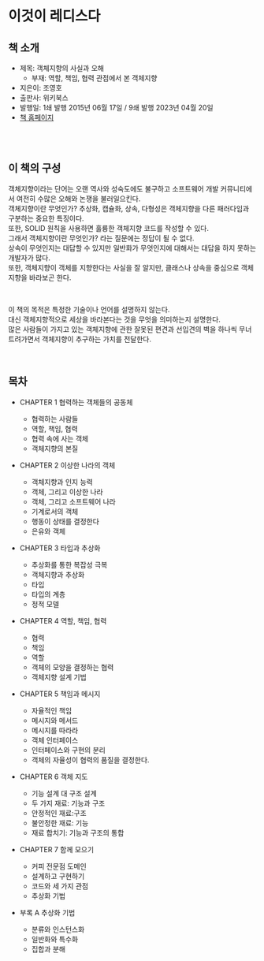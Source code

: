 # 이것이 레디스다

## 책 소개

 - 제목: 객체지향의 사실과 오해
     - 부재: 역할, 책임, 협력 관점에서 본 객체지향
 - 지은이: 조영호
 - 출판사: 위키북스
 - 발행일: 1쇄 발행 2015년 06월 17일 / 9쇄 발행 2023년 04월 20일
 - [책 홈페이지](http://wikibook.co.kr/object-orientation)

<br/>

<br/>

## 이 책의 구성

객체지향이라는 단어는 오랜 역사와 성숙도에도 불구하고 소프트웨어 개발 커뮤니티에서 여전히 수많은 오해와 논쟁을 불러일으킨다.  
객체지향이란 무엇인가? 추상화, 캡슐화, 상속, 다형성은 객체지향을 다른 패러다임과 구분하는 중요한 특징이다.  
또한, SOLID 원칙을 사용하면 훌륭한 객체지향 코드를 작성할 수 있다.  
그래서 객체지향이란 무엇인가? 라는 질문에는 정답이 될 수 없다.  
상속이 무엇인지는 대답할 수 있지만 일반화가 무엇인지에 대해서는 대답을 하지 못하는 개발자가 많다.  
또한, 객체지향이 객체를 지향한다는 사실을 잘 알지만, 클래스나 상속을 중심으로 객체지향을 바라보곤 한다.  

<br/>

이 책의 목적은 특정한 기술이나 언어를 설명하지 않는다.  
대신 객체지향적으로 세상을 바라본다는 것을 무엇을 의미하는지 설명한다.  
많은 사람들이 가지고 있는 객체지향에 관한 잘못된 편견과 선입견의 벽을 하나씩 무너트려가면서 객체지향이 추구하는 가치를 전달한다.

<br/>

## 목차

 - CHAPTER 1 협력하는 객체들의 공동체
    - 협력하는 사람들
    - 역할, 책임, 협력
    - 협력 속에 사는 객체
    - 객체지향의 본질
 - CHAPTER 2 이상한 나라의 객체
    - 객체지향과 인지 능력
    - 객체, 그리고 이상한 나라
    - 객체, 그리고 소프트웨어 나라
    - 기계로서의 객체
    - 행동이 상태를 결정한다
    - 은유와 객체
 -  CHAPTER 3 타입과 추상화
    - 추상화를 통한 복잡성 극복
    - 객체지향과 추상화
    - 타입
    - 타입의 계층 
    - 정적 모델
 - CHAPTER 4 역할, 책임, 협력
    - 협력
    - 책임
    - 역할
    - 객체의 모양을 결정하는 협력
    - 객체지향 설계 기법
 - CHAPTER 5 책임과 메시지
    - 자율적인 책임
    - 메시지와 메서드
    - 메시지를 따라라
    - 객체 인터페이스
    - 인터페이스와 구현의 분리
    - 객체의 자율성이 협력의 품질을 결정한다.
 - CHAPTER 6 객체 지도
    - 기능 설계 대 구조 설계
    - 두 가지 재료: 기능과 구조
    - 안정적인 재료:구조
    - 불안정한 재료: 기능
    - 재료 합치기: 기능과 구조의 통합
 - CHAPTER 7 함께 모으기
    - 커피 전문점 도메인
    - 설계하고 구현하기
    - 코드와 세 가지 관점
    - 추상화 기법

 - 부록 A 추상화 기법
    - 분류와 인스턴스화
    - 일반화와 특수화
    - 집합과 분해